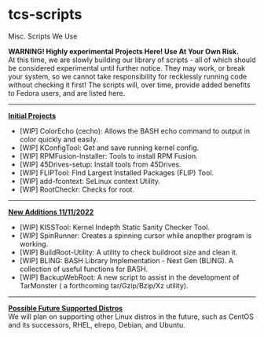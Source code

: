 # tcs-scripts
Misc. Scripts We Use

<div id="Warning">
<b>WARNING!  Highly experimental Projects Here!  Use At Your Own Risk.</b><br>
At this time, we are slowly building our library of scripts - all of which should be considered experimental until further notice.
They may work, or break your system, so we cannot take responsibility for recklessly running code without checking it first!
The scripts will, over time, provide added benefits to Fedora users, and are listed here.
</div>
<hr>
<div id="initial-projects">
<b><u>Initial Projects</u></b><br>
<ul>
<li> [WIP] ColorEcho (cecho):         Allows the BASH echo command to output in color quickly and easily. </li>
<li> [WIP] KConfigTool:               Get and save running kernel config.             </li>
<li> [WIP] RPMFusion-Installer:       Tools to install RPM Fusion.                    </li>
<li> [WIP] 45Drives-setup:            Install tools from 45Drives.                    </li>
<li> [WIP] FLIPTool:                  Find Largest Installed Packages (FLIP) Tool.    </li>
<li> [WIP] add-fcontext:              SeLinux context Utility.                        </li>
<li> [WIP] RootCheckr:                Checks for root.                                </li>
<ul>
</div>
<hr>
<div id="new-additions-1">
<b><u>New Additions 11/11/2022</u></b><br>
<ul>
<li> [WIP] KISSTool:           Kernel Indepth Static Sanity Checker Tool.   </li>
<li> [WIP] SpinRunner:         Creates a spinning cursor while anopther program is working.   </li>
<li> [WIP] BuildRoot-Utility:  A utility to check buildroot size and clean it.      </li>
<li> [WIP] BLING:              BASH Library Implementation - Next Gen (BLING).  A collection of useful functions for BASH.          </li>
<li> [WIP] BackupWebRoot:      A new script to assist in the development of TarMonster ( a forthcoming tar/Gzip/Bzip/Xz utility).   </li>
</ul>
</div>
<hr>
<div id="future">
<b><u>Possible Future Supported Distros</u></b><br>
We will plan on supporting other Linux distros in the future, such as CentOS and its successors, RHEL, elrepo, Debian, and Ubuntu.  
</div>
